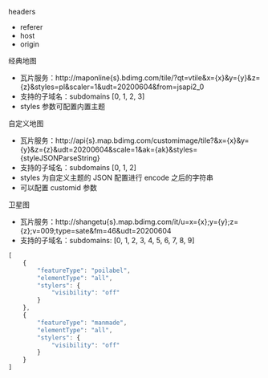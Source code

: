 headers
* referer
* host
* origin

经典地图
* 瓦片服务：http://maponline{s}.bdimg.com/tile/?qt=vtile&x={x}&y={y}&z={z}&styles=pl&scaler=1&udt=20200604&from=jsapi2_0
* 支持的子域名：subdomains [0, 1, 2, 3]
* styles 参数可配置内置主题

自定义地图
* 瓦片服务：http://api{s}.map.bdimg.com/customimage/tile?&x={x}&y={y}&z={z}&udt=20200604&scale=1&ak={ak}&styles={styleJSONParseString}
* 支持的子域名：subdomains [0, 1, 2]
* styles 为自定义主题的 JSON 配置进行 encode 之后的字符串
* 可以配置 customid 参数

卫星图
* 瓦片服务：http://shangetu{s}.map.bdimg.com/it/u=x={x};y={y};z={z};v=009;type=sate&fm=46&udt=20200604
* 支持的子域名：subdomains: [0, 1, 2, 3, 4, 5, 6, 7, 8, 9]


```js
[
    {
        "featureType": "poilabel",
        "elementType": "all",
        "stylers": {
            "visibility": "off"
        }
    },
    {
        "featureType": "manmade",
        "elementType": "all",
        "stylers": {
            "visibility": "off"
        }
    }
]
```